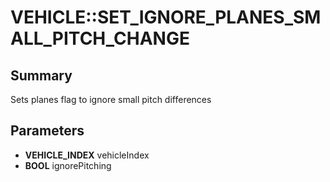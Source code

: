 # VEHICLE::SET_IGNORE_PLANES_SMALL_PITCH_CHANGE

## Summary
Sets planes flag to ignore small pitch differences

## Parameters
* **VEHICLE_INDEX** vehicleIndex
* **BOOL** ignorePitching